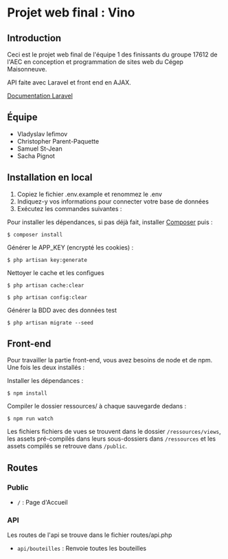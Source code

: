 # Projet web final : Vino

## Introduction

Ceci est le projet web final de l'équipe 1 des finissants du groupe 17612 de l'AEC en conception et programmation de sites web du Cégep Maisonneuve. 

API faite avec Laravel et front end en AJAX.

[Documentation Laravel](https://laravel.com/docs/7.x)

## Équipe

- Vladyslav Iefimov
- Christopher Parent-Paquette
- Samuel St-Jean
- Sacha Pignot

## Installation en local

1. Copiez le fichier .env.example et renommez le .env
2. Indiquez-y vos informations pour connecter votre base de données
3. Exécutez les commandes suivantes :

Pour installer les dépendances, si pas déjà fait, installer [Composer](https://getcomposer.org/download/) puis :

    $ composer install

Générer le APP_KEY (encrypté les cookies) :

    $ php artisan key:generate

Nettoyer le cache et les configues

    $ php artisan cache:clear

    $ php artisan config:clear

Générer la BDD avec des données test

    $ php artisan migrate --seed

## Front-end

Pour travailler la partie front-end, vous avez besoins de node et de npm. Une fois les deux installés :

Installer les dépendances :

    $ npm install

Compiler le dossier ressources/ à chaque sauvegarde dedans :

    $ npm run watch

Les fichiers fichiers de vues se trouvent dans le dossier `/ressources/views`, les assets pré-compilés dans leurs sous-dossiers dans `/ressources` et les assets compilés se retrouve dans `/public`.

## Routes
### Public

- `/` : Page d'Accueil

### API

Les routes de l'api se trouve dans le fichier routes/api.php

- `api/bouteilles` : Renvoie toutes les bouteilles
